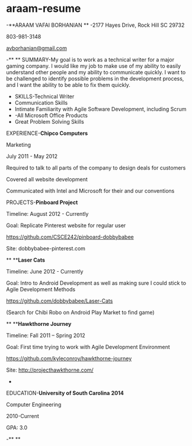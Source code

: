 araam-resume
============


-**ARAAM VAFAI BORHANIAN
**
-2177 Hayes Drive, Rock Hill SC 29732

803-981-3148

avborhanian@gmail.com  

-**
**
SUMMARY-My goal is to work as a technical writer for a major gaming company. I would like my job to make use of my ability to easily understand other people and my ability to communicate quickly. I want to be challenged to identify possible problems in the development process, and I want the ability to be able to fix them quickly.





*    SKILLS-Technical Writer
*    Communication Skills
*    Intimate Familiarity with Agile Software Development, including Scrum
*    -All Microsoft Office Products
*    Great Problem Solving Skills


>

EXPERIENCE-**Chipco Computers**

Marketing

July 2011 - May 2012

Required to talk to all parts of the company to design deals for customers

Covered all website development

Communicated with Intel and Microsoft for their and our conventions



PROJECTS-**Pinboard Project**

Timeline: August 2012 - Currently

Goal: Replicate Pinterest website for regular user

https://github.com/CSCE242/pinboard-dobbybabee

Site: dobbybabee-pinterest.com


**
****Laser Cats**

Timeline: June 2012 - Currently

Goal: Intro to Android Development as well as making sure I could stick to Agile Development Methods

https://github.com/dobbybabee/Laser-Cats

(Search for Chibi Robo on Android Play Market to find game)


**
****Hawkthorne Journey**

Timeline: Fall 2011 – Spring 2012

Goal: First time trying to work with Agile Development Environment

https://github.com/kyleconroy/hawkthorne-journey

Site: http://projecthawkthorne.com/

-

EDUCATION-**University of South Carolina** **2014**

Computer Engineering

2010-Current

GPA: 3.0

-**
**

